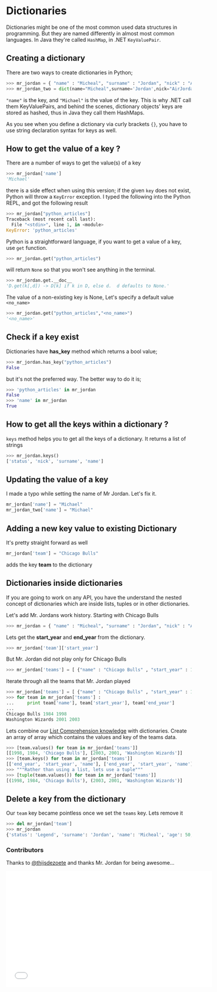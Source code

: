 # Dictionaries

Dictionaries might be one of the most common used data structures in programming. But they are named differently in almost most common languages. In Java they're called <code>HashMap</code>, in .NET <code>KeyValuePair</code>.


## Creating a dictionary

There are two ways to create dictionaries in Python;

```python
>>> mr_jordan = { "name" : "Micheal", "surname" : "Jordan", "nick" : "AirJordan", "status" : "Legend", "age" : 50}
>>> mr_jordan_two = dict(name="Micheal",surname='Jordan',nick="AirJordan",status="Legend",age=50)
```

<code>"name"</code> is the key, and <code>"Michael"</code> is the value of the key. This is why .NET call them KeyValuePairs, and behind the scenes, dictionary objects' keys are stored as hashed, thus in Java they call them HashMaps. 

As you see when you define a dictionary via curly brackets <code>{}</code>, you have to use string declaration syntax for keys as well. 

## How to get the value of a key ?

 There are a number of ways to get the value(s) of a key

```python
>>> mr_jordan['name']
'Michael'
```

there is a side effect when using this version; if the given <code>key</code> does not exist, Python will throw a <code>KeyError</code> exception. I typed the following into the Python REPL, and got the following result

```python
>>> mr_jordan["python_articles"]
Traceback (most recent call last):
  File "<stdin>", line 1, in <module>
KeyError: 'python_articles'
```

Python is a straightforward language, if you want to get a value of a key, use <code>get</code> function.

```python
>>> mr_jordan.get("python_articles")
```

will return <code>None</code> so that you won't see anything in the terminal.

```python
>>> mr_jordan.get.__doc__
'D.get(k[,d]) -> D[k] if k in D, else d.  d defaults to None.'
``` 

The value of a non-existing key is None, Let's specify a default value <code>&lt;no_name&gt;</code>

```python
>>> mr_jordan.get("python_articles","<no_name>")
'<no_name>'
``` 

## Check if a key exist

Dictionaries have **has_key** method which returns a bool value;

```python
>>> mr_jordan.has_key("python_articles")
False
```

but it's not the preferred way. The better way to do it is;

```python
>>> 'python_articles' in mr_jordan
False
>>> 'name' in mr_jordan
True
```

## How to get all the keys within a dictionary ? 

<code>keys</code> method helps you to get all the keys of a dictionary. It returns a list of strings 

```python
>>> mr_jordan.keys()
['status', 'nick', 'surname', 'name']
```

## Updating the value of a key

I made a typo while setting the name of Mr Jordan. Let's fix it.

```python
mr_jordan['name'] = "Michael"
mr_jordan_two['name'] = "Michael"
```

## Adding a new key value to existing Dictionary

It's pretty straight forward as well

```python
mr_jordan['team'] = "Chicago Bulls"
```

adds the key **team** to the dictionary


## Dictionaries inside dictionaries

If you are going to work on any API, you have the understand the nested concept of dictionaries which are inside lists, tuples or in other dictionaries.

Let's add Mr. Jordans work history. Starting with Chicago Bulls

```python
>>> mr_jordan = { "name" : "Micheal", "surname" : "Jordan", "nick" : "AirJordan", "status" : "Legend", "age" : 50 , "team" : { "name" : "Chicago Bulls" , "start_year" : 1984 , "end_year" : 1998 } }
```

Lets get the **start_year** and **end_year** from the dictionary.

```python
>>> mr_jordan['team']['start_year']
```

But Mr. Jordan did not play only for Chicago Bulls

```python
>>> mr_jordan['teams'] = [ {"name" : "Chicago Bulls" , "start_year" : 1984 , "end_year" : 1998 }, { "name" : "Washington Wizards" , "start_year" : 2001 , "end_year" : 2003 } ]
```

Iterate through all the teams that Mr. Jordan played

```python
>>> mr_jordan['teams'] = [ {"name" : "Chicago Bulls" , "start_year" : 1984 , "end_year" : 1998 }, { "name" : "Washington Wizards" , "start_year" : 2001 , "end_year" : 2003 } ]
>>> for team in mr_jordan['teams'] :
...     print team['name'], team['start_year'], team['end_year'] 
... 
Chicago Bulls 1984 1998
Washington Wizards 2001 2003
```

Lets combine our [List Comprehension knowledge](http://pythonarticles.com/list_comprehension.html) with dictionaries. Create an array of array which contains the values and key of the teams data. 

```python
>>> [team.values() for team in mr_jordan['teams']]
[[1998, 1984, 'Chicago Bulls'], [2003, 2001, 'Washington Wizards']]
>>> [team.keys() for team in mr_jordan['teams']]
[['end_year', 'start_year', 'name'], ['end_year', 'start_year', 'name']]
>>> """Rather than using a list, lets use a tuple"""
>>> [tuple(team.values()) for team in mr_jordan['teams']]
[(1998, 1984, 'Chicago Bulls'), (2003, 2001, 'Washington Wizards')]
```

## Delete a key from the dictionary

Our <code>team</code> key became pointless once we set the <code>teams</code> key. Lets remove it

```python
>>> del mr_jordan['team']
>>> mr_jordan
{'status': 'Legend', 'surname': 'Jordan', 'name': 'Micheal', 'age': 50, 'teams': [{'end_year': 1998, 'start_year': 1984, 'name': 'Chicago Bulls'}, {'end_year': 2003, 'start_year': 2001, 'name': 'Washington Wizards'}], 'nick': 'AirJordan'}
```

### Contributors

Thanks to [@thijsdezoete](https://github.com/thijsdezoete)  and thanks Mr. Jordan for being awesome...

<iframe width="560" height="315" src="//www.youtube.com/embed/LAr6oAKieHk" frameborder="0" allowfullscreen></iframe>